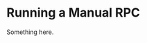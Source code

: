[title]: # (Running a Manual RPC)
[tags]: # (XXX)
[priority]: # (3152)
# Running a Manual RPC
Something here.
